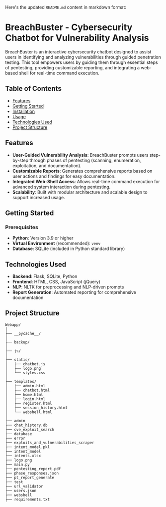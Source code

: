 Here's the updated `README.md` content in markdown format:


# BreachBuster - Cybersecurity Chatbot for Vulnerability Analysis

BreachBuster is an interactive cybersecurity chatbot designed to assist users in identifying and analyzing vulnerabilities through guided penetration testing. This tool empowers users by guiding them through essential steps of pentesting, providing customizable reporting, and integrating a web-based shell for real-time command execution.

## Table of Contents

- [Features](#features)
- [Getting Started](#getting-started)
- [Installation](#installation)
- [Usage](#usage)
- [Technologies Used](#technologies-used)
- [Project Structure](#project-structure)

## Features

- **User-Guided Vulnerability Analysis**: BreachBuster prompts users step-by-step through phases of pentesting (scanning, enumeration, exploitation, and documentation).
- **Customizable Reports**: Generates comprehensive reports based on user actions and findings for easy documentation.
- **Integrated Web-Shell Access**: Allows real-time command execution for advanced system interaction during pentesting.
- **Scalability**: Built with modular architecture and scalable design to support increased usage.

## Getting Started

### Prerequisites

- **Python**: Version 3.9 or higher
- **Virtual Environment** (recommended): `venv`
- **Database**: SQLite (included in Python standard library)

## Technologies Used

- **Backend**: Flask, SQLite, Python
- **Frontend**: HTML, CSS, JavaScript (jQuery)
- **NLP**: NLTK for preprocessing and NLP-driven prompts
- **Report Generation**: Automated reporting for comprehensive documentation

## Project Structure
```
Webapp/
│
├── __pycache__/
│
├── backup/
│
├── js/
│
├── static/
│   ├── chatbot.js
│   ├── logo.png
│   └── styles.css
│
├── templates/
│   ├── admin.html
│   ├── chatbot.html
│   ├── home.html
│   ├── login.html
│   ├── register.html
│   ├── session_history.html
│   └── webshell.html
│
├── admin
├── chat_history.db
├── cve_exploit_search
├── database
├── error
├── exploits_and_vulnerabilities_scraper
├── intent_model.pkl
├── intent_model
├── intents.xlsx
├── logo.png
├── main.py
├── pentesting_report.pdf
├── phase_responses.json
├── pt_report_generate
├── test
├── url_validator
├── users.json
├── webshell
├── requirements.txt
```
